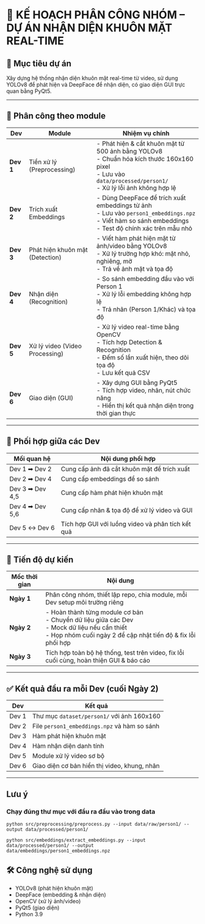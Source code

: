 # 🧠 KẾ HOẠCH PHÂN CÔNG NHÓM – DỰ ÁN NHẬN DIỆN KHUÔN MẶT REAL-TIME

## 🎯 Mục tiêu dự án
Xây dựng hệ thống nhận diện khuôn mặt real-time từ video, sử dụng YOLOv8 để phát hiện và DeepFace để nhận diện, có giao diện GUI trực quan bằng PyQt5.

---

## 🧩 Phân công theo module

| Dev | Module | Nhiệm vụ chính |
|-----|--------|----------------|
| **Dev 1** | Tiền xử lý (Preprocessing) | - Phát hiện & cắt khuôn mặt từ 500 ảnh bằng YOLOv8<br> - Chuẩn hóa kích thước 160x160 pixel<br> - Lưu vào `data/processed/person1/`<br> - Xử lý lỗi ảnh không hợp lệ |
| **Dev 2** | Trích xuất Embeddings | - Dùng DeepFace để trích xuất embeddings từ ảnh<br> - Lưu vào `person1_embeddings.npz`<br> - Viết hàm so sánh embeddings<br> - Test độ chính xác trên mẫu nhỏ |
| **Dev 3** | Phát hiện khuôn mặt (Detection) | - Viết hàm phát hiện mặt từ ảnh/video bằng YOLOv8<br> - Xử lý trường hợp khó: mặt nhỏ, nghiêng, mờ<br> - Trả về ảnh mặt và tọa độ |
| **Dev 4** | Nhận diện (Recognition) | - So sánh embedding đầu vào với Person 1<br> - Xử lý lỗi embedding không hợp lệ<br> - Trả nhãn (Person 1/Khác) và tọa độ |
| **Dev 5** | Xử lý video (Video Processing) | - Xử lý video real-time bằng OpenCV<br> - Tích hợp Detection & Recognition<br> - Đếm số lần xuất hiện, theo dõi tọa độ<br> - Lưu kết quả CSV |
| **Dev 6** | Giao diện (GUI) | - Xây dựng GUI bằng PyQt5<br> - Tích hợp video, nhãn, nút chức năng<br> - Hiển thị kết quả nhận diện trong thời gian thực |

---

## 🔗 Phối hợp giữa các Dev

| Mối quan hệ | Nội dung phối hợp |
|-------------|--------------------|
| Dev 1 ➡ Dev 2 | Cung cấp ảnh đã cắt khuôn mặt để trích xuất |
| Dev 2 ➡ Dev 4 | Cung cấp embeddings để so sánh |
| Dev 3 ➡ Dev 4,5 | Cung cấp hàm phát hiện khuôn mặt |
| Dev 4 ➡ Dev 5,6 | Cung cấp nhãn & tọa độ để xử lý video và GUI |
| Dev 5 ↔ Dev 6 | Tích hợp GUI với luồng video và phân tích kết quả |

---

## 📅 Tiến độ dự kiến

| Mốc thời gian | Nội dung |
|---------------|----------|
| **Ngày 1** | Phân công nhóm, thiết lập repo, chia module, mỗi Dev setup môi trường riêng |
| **Ngày 2** | - Hoàn thành từng module cơ bản<br> - Chuyển dữ liệu giữa các Dev<br> - Mock dữ liệu nếu cần thiết<br> - Họp nhóm cuối ngày 2 để cập nhật tiến độ & fix lỗi phối hợp |
| **Ngày 3** | Tích hợp toàn bộ hệ thống, test trên video, fix lỗi cuối cùng, hoàn thiện GUI & báo cáo |

---

## ✅ Kết quả đầu ra mỗi Dev (cuối Ngày 2)

| Dev | Kết quả |
|-----|----------|
| Dev 1 | Thư mục `dataset/person1/` với ảnh 160x160 |
| Dev 2 | File `person1_embeddings.npz` và hàm so sánh |
| Dev 3 | Hàm phát hiện khuôn mặt |
| Dev 4 | Hàm nhận diện danh tính |
| Dev 5 | Module xử lý video sơ bộ |
| Dev 6 | Giao diện cơ bản hiển thị video, khung, nhãn |

---
## Lưu ý 
### Chạy đúng thư mục với đầu ra đầu vào trong data
```
python src/preprocessing/preprocess.py --input data/raw/person1/ --output data/processed/person1/
```
```
python src/embeddings/extract_embeddings.py --input data/processed/person1/ --output data/embeddings/person1_embeddings.npz
```
## 🛠️ Công nghệ sử dụng

- YOLOv8 (phát hiện khuôn mặt)
- DeepFace (embedding & nhận diện)
- OpenCV (xử lý ảnh/video)
- PyQt5 (giao diện)
- Python 3.9
